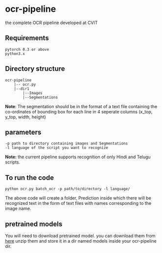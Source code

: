 # ocr-pipeline
the complete OCR pipeline developed at CVIT


## Requirements

```
pytorch 0.3 or above
python3.x
```

## Directory structure

```
ocr-pipeline
	|-- ocr.py
	|--dir1
		|--Images
		|--Segmentations
```

**Note**: The segmentation should be in the format of a text file containing
the co-ordinates of bounding box for each line in 4 seperate columns (x_top, y_top, width, height)


## parameters

```
-p path to directory containing images and Segmentations
-l language of the script you want to recognize
```

**Note:** the current pipeline supports recognition of only Hindi and Telugu scripts.

## To run the code

```
python ocr.py batch_ocr -p path/to/directory -l language/
```

The above code will create a folder, Prediction inside which there will be recognized text in the form of text files with names corresponding to the image name.

## pretrained models

You will need to download pretrained model.
you can download them from [here](https://drive.google.com/open?id=1e4ukpAewCqmAK7eb6vuBxlM6uXXywV5b)
unzip them and store it in a dir named models inside your ocr-pipeline dir.